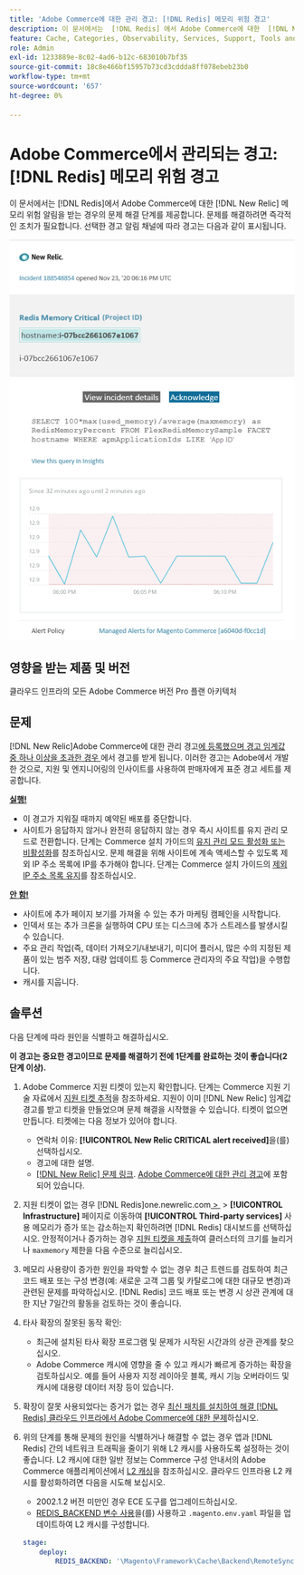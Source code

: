 ```yaml
---
title: 'Adobe Commerce에 대한 관리 경고: [!DNL Redis] 메모리 위험 경고'
description: 이 문서에서는  [!DNL Redis] 에서 Adobe Commerce에 대한  [!DNL New Relic]메모리 중요 알림을 받는 경우의 문제 해결 단계를 제공합니다. 문제를 해결하려면 즉각적인 조치가 필요합니다.
feature: Cache, Categories, Observability, Services, Support, Tools and External Services, Variables
role: Admin
exl-id: 1233889e-8c02-4ad6-b12c-683010b7bf35
source-git-commit: 18c8e466bf15957b73cd3cddda8ff078ebeb23b0
workflow-type: tm+mt
source-wordcount: '657'
ht-degree: 0%

---
```


# Adobe Commerce에서 관리되는 경고: [!DNL Redis] 메모리 위험 경고

이 문서에서는 [!DNL Redis]에서 Adobe Commerce에 대한 [!DNL New Relic] 메모리 위험 알림을 받는 경우의 문제 해결 단계를 제공합니다. 문제를 해결하려면 즉각적인 조치가 필요합니다. 선택한 경고 알림 채널에 따라 경고는 다음과 같이 표시됩니다.

![new_relic_redis_memory_critical.png](../../assets/managed-alerts/new_relic_redis_memory_critical.png)

## 영향을 받는 제품 및 버전

클라우드 인프라의 모든 Adobe Commerce 버전 Pro 플랜 아키텍처

## 문제

[!DNL New Relic]Adobe Commerce에 대한 관리 경고[에 등록했으며 경고 임계값 중 하나 이상을 초과한 경우 &#x200B;](managed-alerts-for-magento-commerce.md)에서 경고를 받게 됩니다. 이러한 경고는 Adobe에서 개발한 것으로, 지원 및 엔지니어링의 인사이트를 사용하여 판매자에게 표준 경고 세트를 제공합니다.

**<u>실행!</u>**

* 이 경고가 지워질 때까지 예약된 배포를 중단합니다.
* 사이트가 응답하지 않거나 완전히 응답하지 않는 경우 즉시 사이트를 유지 관리 모드로 전환합니다. 단계는 Commerce 설치 가이드의 [유지 관리 모드 활성화 또는 비활성화](https://experienceleague.adobe.com/ko/docs/commerce-operations/installation-guide/tutorials/maintenance-mode)를 참조하십시오. 문제 해결을 위해 사이트에 계속 액세스할 수 있도록 제외 IP 주소 목록에 IP를 추가해야 합니다. 단계는 Commerce 설치 가이드의 [제외 IP 주소 목록 유지](https://experienceleague.adobe.com/ko/docs/commerce-operations/installation-guide/tutorials/maintenance-mode#maintain-the-list-of-exempt-ip-addresses)를 참조하십시오.

**<u>안 함!</u>**

* 사이트에 추가 페이지 보기를 가져올 수 있는 추가 마케팅 캠페인을 시작합니다.
* 인덱서 또는 추가 크론을 실행하여 CPU 또는 디스크에 추가 스트레스를 발생시킬 수 있습니다.
* 주요 관리 작업(즉, 데이터 가져오기/내보내기, 미디어 플러시, 많은 수의 지정된 제품이 있는 범주 저장, 대량 업데이트 등 Commerce 관리자의 주요 작업)을 수행합니다.
* 캐시를 지웁니다.

## 솔루션

다음 단계에 따라 원인을 식별하고 해결하십시오.

**이 경고는 중요한 경고이므로 문제를 해결하기 전에 1단계를 완료하는 것이 좋습니다(2단계 이상).**

1. Adobe Commerce 지원 티켓이 있는지 확인합니다. 단계는 Commerce 지원 기술 자료에서 [지원 티켓 추적](https://experienceleague.adobe.com/ko/docs/commerce-knowledge-base/kb/help-center-guide/magento-help-center-user-guide#track-support-case)을 참조하세요. 지원이 이미 [!DNL New Relic] 임계값 경고를 받고 티켓을 만들었으며 문제 해결을 시작했을 수 있습니다. 티켓이 없으면 만듭니다. 티켓에는 다음 정보가 있어야 합니다.

   * 연락처 이유: **[!UICONTROL New Relic CRITICAL alert received]**&#x200B;을(를) 선택하십시오.
   * 경고에 대한 설명.
   * [[!DNL New Relic] 문제 링크](https://docs.newrelic.com/docs/alerts-applied-intelligence/new-relic-alerts/alert-incidents/view-violation-event-details-incidents/). [Adobe Commerce에 대한 관리 경고](managed-alerts-for-magento-commerce.md)에 포함되어 있습니다.

1. 지원 티켓이 없는 경우 [!DNL Redis]one.newrelic.com[&#x200B; > &#x200B;](https://login.newrelic.com) > **[!UICONTROL Infrastructure]** 페이지로 이동하여 **[!UICONTROL Third-party services]** 사용 메모리가 증가 또는 감소하는지 확인하려면 [!DNL Redis] 대시보드를 선택하십시오. 안정적이거나 증가하는 경우 [지원 티켓을 제출](https://experienceleague.adobe.com/ko/docs/commerce-knowledge-base/kb/help-center-guide/magento-help-center-user-guide#support-case)하여 클러스터의 크기를 늘리거나 `maxmemory` 제한을 다음 수준으로 늘리십시오.
1. 메모리 사용량이 증가한 원인을 파악할 수 없는 경우 최근 트렌드를 검토하여 최근 코드 배포 또는 구성 변경(예: 새로운 고객 그룹 및 카탈로그에 대한 대규모 변경)과 관련된 문제를 파악하십시오. [!DNL Redis] 코드 배포 또는 변경 시 상관 관계에 대한 지난 7일간의 활동을 검토하는 것이 좋습니다.
1. 타사 확장의 잘못된 동작 확인:

   * 최근에 설치된 타사 확장 프로그램 및 문제가 시작된 시간과의 상관 관계를 찾으십시오.
   * Adobe Commerce 캐시에 영향을 줄 수 있고 캐시가 빠르게 증가하는 확장을 검토하십시오. 예를 들어 사용자 지정 레이아웃 블록, 캐시 기능 오버라이드 및 캐시에 대용량 데이터 저장 등이 있습니다.

1. 확장이 잘못 사용되었다는 증거가 없는 경우 [최신 패치를 설치하여 해결 [!DNL Redis] 클라우드 인프라에서 Adobe Commerce에 대한 문제](https://experienceleague.adobe.com/ko/docs/commerce-knowledge-base/kb/troubleshooting/miscellaneous/install-latest-patches-to-fix-magento-redis-issues)하십시오.
1. 위의 단계를 통해 문제의 원인을 식별하거나 해결할 수 없는 경우 앱과 [!DNL Redis] 간의 네트워크 트래픽을 줄이기 위해 L2 캐시를 사용하도록 설정하는 것이 좋습니다. L2 캐시에 대한 일반 정보는 Commerce 구성 안내서의 Adobe Commerce 애플리케이션에서 [L2 캐싱](https://experienceleague.adobe.com/ko/docs/commerce-operations/configuration-guide/cache/level-two-cache)을 참조하십시오. 클라우드 인프라용 L2 캐시를 활성화하려면 다음을 시도해 보십시오.

   * 2002.1.2 버전 미만인 경우 ECE 도구를 업그레이드하십시오.
   * [REDIS\_BACKEND 변수 사용](https://experienceleague.adobe.com/ko/docs/commerce-on-cloud/user-guide/configure/env/stage/variables-deploy#redis_backend)을(를) 사용하고 `.magento.env.yaml` 파일을 업데이트하여 L2 캐시를 구성합니다.

   ```yaml
   stage:
       deploy:
           REDIS_BACKEND: '\Magento\Framework\Cache\Backend\RemoteSynchronizedCache'
   ```
